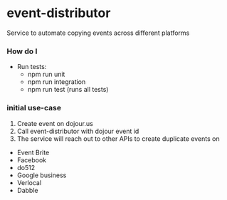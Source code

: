 # event-distributor
Service to automate copying events across different platforms

### How do I
- Run tests:
  - npm run unit
  - npm run integration
  - npm run test (runs all tests)

### initial use-case
1. Create event on dojour.us
1. Call event-distributor with dojour event id
1. The service will reach out to other APIs to create duplicate events on
  - Event Brite
  - Facebook
  - do512
  - Google business
  - Verlocal
  - Dabble
